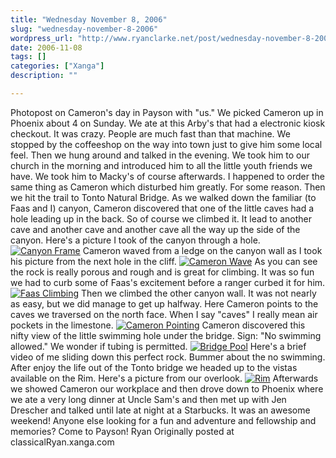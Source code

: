 ```yaml
---
title: "Wednesday November 8, 2006"
slug: "wednesday-november-8-2006"
wordpress_url: "http://www.ryanclarke.net/post/wednesday-november-8-2006/"
date: 2006-11-08
tags: []
categories: ["Xanga"]
description: ""

---
```


Photopost on Cameron's day in Payson with "us."
We picked Cameron up in Phoenix about 4 on Sunday. We ate at this Arby's that had a electronic kiosk checkout. It was crazy. People are much fast than that machine. We stopped by the coffeeshop on the way into town just to give him some local feel. Then we hung around and talked in the evening.
We took him to our church in the morning and introduced him to all the little youth friends we have. We took him to Macky's of course afterwards. I happened to order the same thing as Cameron which disturbed him greatly. For some reason. Then we hit the trail to Tonto Natural Bridge. As we walked down the familiar (to Faas and I) canyon, Cameron discovered that one of the little caves had a hole leading up in the back. So of course we climbed it. It lead to another cave and another cave and another cave all the way up the side of the canyon. Here's a picture I took of the canyon through a hole.
[![](http://x8b.xanga.com/275d37f65963488159098/w60945053.jpg "Canyon Frame")](http://photo.xanga.com/classicalRyan/8b27588159098/photo.html)
Cameron waved from a ledge on the canyon wall as I took his picture from the next hole in the cliff.
 [![](http://x40.xanga.com/d6fd1bf64953288159091/w60945049.jpg "Cameron Wave")](http://photo.xanga.com/classicalRyan/40d6f88159091/photo.html)
As you can see the rock is really porous and rough and is great for climbing. It was so fun we had to curb some of Faas's excitement before a ranger curbed it for him.
 [![](http://x76.xanga.com/9c8d16f66933288159105/w60945057.jpg "Faas Climbing")](http://photo.xanga.com/classicalRyan/769c888159105/photo.html)
Then we climbed the other canyon wall. It was not nearly as easy, but we did manage to get up halfway. Here Cameron points to the caves we traversed on the north face. When I say "caves" I really mean air pockets in the limestone.
 [![](http://x90.xanga.com/459d11fb1253288159082/w60945042.jpg "Cameron Pointing")](http://photo.xanga.com/classicalRyan/9045988159082/photo.html)
Cameron discovered this nifty view of the little swimming hole under the bridge. Sign: "No swimming allowed." We wonder if tubing is permitted.
 [![](http://xbf.xanga.com/5c7d3af6c8d3488159079/w60945039.jpg "Bridge Pool")](http://photo.xanga.com/classicalRyan/bf5c788159079/photo.html)
Here's a brief video of me sliding down this perfect rock. Bummer about the no swimming.
After enjoy the life out of the Tonto bridge we headed up to the vistas available on the Rim. Here's a picture from our overlook.
 [![](http://x1f.xanga.com/73ca95f512d3088159110/w60945062.jpg "Rim")](http://photo.xanga.com/classicalRyan/1f73c88159110/photo.html)
Afterwards we showed Cameron our workplace and then drove down to Phoenix where we ate a very long dinner at Uncle Sam's and then met up with Jen Drescher and talked until late at night at a Starbucks.
It was an awesome weekend! Anyone else looking for a fun and adventure and fellowship and memories? Come to Payson!
Ryan
Originally posted at classicalRyan.xanga.com
